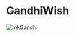 # GandhiWish
![mkGandhi](https://github.com/user-attachments/assets/a1057a31-255f-47bc-8e83-2d2f5b84327e)
